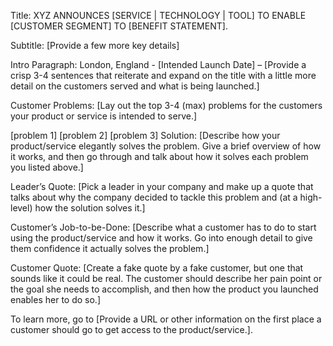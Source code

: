 Title: XYZ ANNOUNCES [SERVICE | TECHNOLOGY | TOOL] TO ENABLE [CUSTOMER SEGMENT] TO [BENEFIT STATEMENT].

Subtitle: [Provide a few more key details]

Intro Paragraph: London, England - [Intended Launch Date] – [Provide a crisp 3-4 sentences that reiterate and expand on the title with a little more detail on the customers served and what is being launched.]

Customer Problems: [Lay out the top 3-4 (max) problems for the customers your product or service is intended to serve.]

[problem 1]
[problem 2]
[problem 3]
Solution: [Describe how your product/service elegantly solves the problem. Give a brief overview of how it works, and then go through and talk about how it solves each problem you listed above.]

Leader’s Quote: [Pick a leader in your company and make up a quote that talks about why the company decided to tackle this problem and (at a high-level) how the solution solves it.]

Customer’s Job-to-be-Done: [Describe what a customer has to do to start using the product/service and how it works. Go into enough detail to give them confidence it actually solves the problem.]

Customer Quote: [Create a fake quote by a fake customer, but one that sounds like it could be real. The customer should describe her pain point or the goal she needs to accomplish, and then how the product you launched enables her to do so.]

To learn more, go to [Provide a URL or other information on the first place a customer should go to get access to the product/service.].
